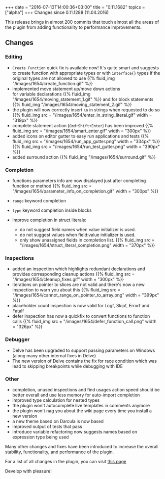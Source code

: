 +++
date = "2016-07-13T14:00:36+03:00"
title = "0.11.1682"
topics = ["alpha"]
+++
Changes since 0.11.1288 (11.04.2016)

This release brings in almost 200 commits that touch almost all the areas of the plugin from adding
functionality to performance improvements.

<!--more-->

## Changes


### Editing

- `Create Function` quick fix is available now! It's quite smart and suggests to create function
with appropriate types or with `interface{}` types if the original types are not allowed to use
{{% fluid_img "/images/1654/create_function.gif" %}}
- implemented move statement up/move down actions
<br/>for variable declarations
{{% fluid_img "/images/1654/moving_statement_1.gif" %}}
and for block statements
{{% fluid_img "/images/1654/moving_statement_2.gif" %}}
- the plugin will now correctly insert `\n` in strings when requested to do so
{{% fluid_img src = "/images/1654/enter_in_string_literal.gif" width = "319px" %}}
- complete statement action (`Cmd+Shift+Enter`) has been improved
{{% fluid_img src = "/images/1654/smart_enter.gif" width = "300px" %}}
- added icons on editor gutter to easy run applications and tests
{{% fluid_img src = "/images/1654/run_app_gutter.png" width = "334px" %}}
{{% fluid_img src = "/images/1654/run_test_gutter.png" width = "390px" %}}
- added surround action
{{% fluid_img "/images/1654/surround.gif" %}}

### Completion

- functions parameters info are now displayed just after completing function or method
{{% fluid_img src = "/images/1654/parameter_info_on_completion.gif" width = "300px" %}}
- `range` keyword completion
- `type` keyword completion inside blocks

- improve completion in struct literals:
  - do not suggest field names when value initializer is used.
  - do not suggest values when field:value initializer is used.
  - only show unassigned fields in completion list.
{{% fluid_img src = "/images/1654/struct_literal_completion.png" width = "370px" %}}

### Inspections

- added an inspection which highlights redundant declarations and provides corresponding cleanup actions
{{% fluid_img src = "/images/1654/cleanup_fixes.gif" width = "300px" %}}
- iterations on pointer to slices are not valid and there's now a new inspection to warn you about this
{{% fluid_img src = "/images/1654/cannot_range_on_pointer_to_array.png" width = "399px" %}}
- placeholder count inspection is now valid for Logf, Skipf, Errorf and Fatalf
- defer inspection has now a quickfix to convert functions to function calls
{{% fluid_img src = "/images/1654/defer_function_call.png" width = "326px" %}}

### Debugger

- Delve has been upgraded to support passing parameters on Windows (along many other internal fixes in Delve)
- The new version of Delve contains the fix for race condition which was lead to skipping breakpoints while debugging with IDE

### Other

- completion, unused inspections and find usages action speed should be better overall and use 
less memory for auto-import completion
- improved type calculation for nested types
- the plugin won't autocomplete live templates in comments anymore
- the plugin won't nag you about the wiki page every time you install a new version
- a new theme based on Darcula is now based
- improved output of tests that pass
- introduce variable refactoring now suggests names based on expression type being used

Many other changes and fixes have been introduced to increase the overall stability, functionality, and performance of the plugin.

For a list of all changes in the plugin, you can visit [this page](https://github.com/go-lang-plugin-org/go-lang-idea-plugin/compare/2c63b95...9534af2f0d9550474f0b82dcadf10550322da6a7)

Develop with pleasure!

